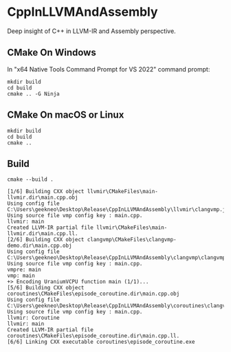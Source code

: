 # CppInLLVMAndAssembly
Deep insight of C++ in LLVM-IR and Assembly perspective.

## CMake On Windows
In "x64 Native Tools Command Prompt for VS 2022" command prompt:
```shell
mkdir build
cd build
cmake .. -G Ninja
```

## CMake On macOS or Linux
```shell
mkdir build
cd build
cmake ..
```

## Build
```shell
cmake --build .

[1/6] Building CXX object llvmir\CMakeFiles\main-llvmir.dir\main.cpp.obj
Using config file C:\Users\geekneo\Desktop\Release\CppInLLVMAndAssembly\llvmir\clangvmp.json.
Using source file vmp config key : main.cpp.
llvmir: main
Created LLVM-IR partial file llvmir\CMakeFiles\main-llvmir.dir\main.cpp.ll.
[2/6] Building CXX object clangvmp\CMakeFiles\clangvmp-demo.dir\main.cpp.obj
Using config file C:\Users\geekneo\Desktop\Release\CppInLLVMAndAssembly\clangvmp\clangvmp.json.
Using source file vmp config key : main.cpp.
vmpre: main
vmp: main
+> Encoding UraniumVCPU function main (1/1)...
[5/6] Building CXX object coroutines\CMakeFiles\episode_coroutine.dir\main.cpp.obj
Using config file C:\Users\geekneo\Desktop\Release\CppInLLVMAndAssembly\coroutines\clangvmp.json.
Using source file vmp config key : main.cpp.
llvmir: Coroutine
llvmir: main
Created LLVM-IR partial file coroutines\CMakeFiles\episode_coroutine.dir\main.cpp.ll.
[6/6] Linking CXX executable coroutines\episode_coroutine.exe
```